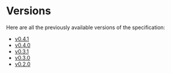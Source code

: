 # Versions

Here are all the previously available versions of the specification:

<!-- markdown-link-check-disable -->
- [v0.4.1](./v0.4.1/)
- [v0.4.0](./v0.4.0/)
- [v0.3.1](./v0.3.1/)
- [v0.3.0](./v0.3.0/)
- [v0.2.0](./v0.2.0/)

<!-- markdown-link-check-enable -->
